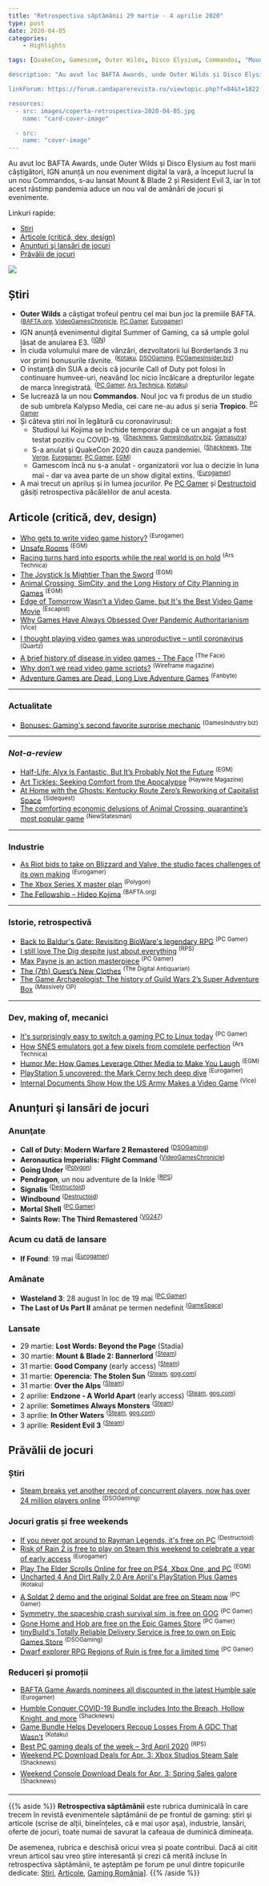 ```yaml
---
title: "Retrospectiva săptămânii 29 martie - 4 aprilie 2020"
type: post
date: 2020-04-05
categories:
    - Highlights

tags: [QuakeCon, Gamescom, Outer Wilds, Disco Elysium, Commandos, "Mount & Blade 2: Bannerlord", Resident Evil 3, Call of Duty, Borderlands 3, Death Stranding, "Half-Life: Alyx", "Animal Crossing: New Horizons", Baldur's Gate, The Dig, Max Payne, The 7th Guest, Guild Wars 2, Wasteland 3, The Last of Us Part 2, "Lost Words: Beyond The Page", "Operencia: The Stole Sun", Good Company, Over the Alps, In Other Waters]

description: "Au avut loc BAFTA Awards, unde Outer Wilds și Disco Elysium au fost marii câștigători, IGN anunță un nou eveniment digital la vară, a început lucrul la un nou Commandos, s-au lansat Mount & Blade 2 și Resident Evil 3, iar în tot acest răstimp pandemia aduce un nou val de amânări de jocuri și evenimente."

linkForum: https://forum.candaparerevista.ro/viewtopic.php?f=84&t=1822

resources:
  - src: images/coperta-retrospectiva-2020-04-05.jpg
    name: "card-cover-image"

  - src:
    name: "cover-image"
---
```


Au avut loc BAFTA Awards, unde Outer Wilds și Disco Elysium au fost marii câștigători, IGN anunță un nou eveniment digital la vară, a început lucrul la un nou Commandos, s-au lansat Mount & Blade 2 și Resident Evil 3, iar în tot acest răstimp pandemia aduce un nou val de amânări de jocuri și evenimente.

Linkuri rapide:

* [Știri](#știri)
* [Articole (critică, dev, design)](#articole-critică-dev-design)
* [Anunţuri şi lansări de jocuri](#anunțuri-şi-lansări-de-jocuri)
* [Prăvălii de jocuri](#prăvălii-de-jocuri)

![](images/coperta-retrospectiva-2020-04-05.jpg)

## Știri

* **Outer Wilds** a câștigat trofeul pentru cel mai bun joc la premiile BAFTA. <sup>([BAFTA.org](http://www.bafta.org/games/awards/bafta-games-awards-nominations-and-winners-2020), [VideoGamesChronicle](https://www.videogameschronicle.com/news/outer-wilds-and-disco-elysium-triumph-at-the-2020-bafta-game-awards/), [PC Gamer](https://www.pcgamer.com/outer-wilds-wins-best-game-at-the-2020-bafta-game-awards/), [Eurogamer](https://www.eurogamer.net/articles/2020-04-03-outer-wilds-scoops-baftas-best-game-award))</sup>
* IGN anunță evenimentul digital Summer of Gaming, ca să umple golul lăsat de anularea E3. <sup>([IGN](https://www.ign.com/articles/ign-announces-summer-of-gaming-event-in-june))</sup>
* În ciuda volumului mare de vânzări, dezvoltatorii lui Borderlands 3 nu vor primi bonusurile râvnite.  <sup>([Kotaku](https://kotaku.com/sources-despite-huge-sales-borderlands-3-developers-a-1842617645), [DSOGaming](https://www.dsogaming.com/news/gearboxs-employees-will-not-receive-any-royalty-bonuses-from-borderlands-3/), [PCGamesInsider.biz](https://www.pcgamesinsider.biz/news/70842/gearbox-staff-miss-out-on-borderlands-3-bonuses/))</sup>
* O instanță din SUA a decis că jocurile Call of Duty pot folosi în continuare humvee-uri, neavând loc nicio încălcare a drepturilor legate de marca înregistrată. <sup>([PC Gamer](https://www.pcgamer.com/judge-rules-that-call-of-duty-can-have-humvees-in-it-because-games-are-art/), [Ars Technica](https://arstechnica.com/gaming/2020/04/us-judge-first-amendment-protects-call-of-dutys-use-of-humvees/), [Kotaku](https://kotaku.com/activision-wins-first-amendment-call-of-duty-lawsuit-1842625317))</sup>
* Se lucrează la un nou **Commandos**. Noul joc va fi produs de un studio de sub umbrela Kalypso Media, cei care ne-au adus și seria **Tropico**. <sup>[PC Gamer](https://www.pcgamer.com/a-brand-new-commandos-game-is-in-development/)</sup>
* Și câteva știri noi în legătură cu coronavirusul:
    * Studioul lui Kojima se închide temporar după ce un angajat a fost testat pozitiv cu COVID-19. <sup>([Shacknews](https://www.shacknews.com/article/117292/kojima-productions-closes-offices-after-employee-tests-positive-for-covid-19), [GamesIndustry.biz](https://www.gamesindustry.biz/articles/2020-03-31-kojima-productions-staff-working-remotely-after-employee-diagnosed-with-covid-19), [Gamasutra](https://www.gamasutra.com/view/news/360350/Kojima_Productions_working_remotely_after_employee_diagnosed_with_COVID19.php))</sup>
    * S-a anulat și QuakeCon 2020 din cauza pandemiei. <sup>([Shacknews](https://www.shacknews.com/article/117287/quakecon-2020-has-been-canceled-due-to-covid-19-concerns), [The Verge](https://www.theverge.com/2020/3/31/21201501/quakecon-quake-canceled-bethesda-id-software-25th-anniversary), [Eurogamer](https://www.eurogamer.net/articles/2020-03-31-this-years-25th-anniversary-quakecon-is-cancelled-due-to-the-coronavirus), [PC Gamer](https://www.pcgamer.com/quakecon-2020-is-cancelled/), [EGM](https://egmnow.com/quakecon-2020-has-been-canceled/))</sup>
    * Gamescom încă nu s-a anulat - organizatorii vor lua o decizie în luna mai - dar va avea parte de un show digital extins. <sup>([Eurogamer](https://www.eurogamer.net/articles/2020-03-31-gamescom-to-significantly-expand-digital-elements))</sup>
* A mai trecut un apriluș și în lumea jocurilor. Pe [PC Gamer](https://www.pcgamer.com/april-fools-day-2020/) și [Destructoid](https://www.destructoid.com/here-s-a-big-gaming-april-fools-day-2020-recap-585518.phtml) găsiți retrospectiva păcălelilor de anul acesta.

## Articole (critică, dev, design)

* [Who gets to write video game history?](https://www.eurogamer.net/articles/2020-03-29-who-gets-to-write-video-game-history) <sup>(Eurogamer)</sup>
* [Unsafe Rooms](https://egmnow.com/unsafe-rooms/) <sup>(EGM)</sup>
* [Racing turns hard into esports while the real world is on hold](https://arstechnica.com/cars/2020/04/real-world-racing-is-on-pause-does-esports-fill-the-gap/) <sup>(Ars Technica)</sup>
* [The Joystick Is Mightier Than the Sword](https://egmnow.com/the-joystick-is-mightier-than-the-sword/) <sup>(EGM)</sup>
* [Animal Crossing, SimCity, and the Long History of City Planning in Games](https://egmnow.com/animal-crossing-simcity-and-the-long-history-of-city-planning-in-games/) <sup>(EGM)</sup>
* [Edge of Tomorrow Wasn&#039;t a Video Game, but It&#039;s the Best Video Game Movie](https://www.escapistmagazine.com/v2/edge-of-tomorrow-wasnt-a-video-game-but-its-the-best-video-game-movie/) <sup>(Escapist)</sup>
* [Why Games Have Always Obsessed Over Pandemic Authoritarianism](https://www.vice.com/en_us/article/g5x9dq/why-games-have-always-obsessed-over-pandemic-authoritarianism) <sup>(Vice)</sup>
* [I thought playing video games was unproductive – until coronavirus](https://qz.com/1828393/twitch-and-call-of-duty-warzone-are-helping-my-coronavirus-anxiety/) <sup>(Quartz)</sup>
* [A brief history of disease in video games - The Face](https://theface.com/life/disease-video-games-coronavirus-world-of-warcraft-far-cry-2) <sup>(The Face)</sup>
* [Why don’t we read video game scripts?](https://wireframe.raspberrypi.org/articles/why-dont-we-read-video-game-scripts) <sup>(Wireframe magazine)</sup>
* [Adventure Games are Dead, Long Live Adventure Games](https://www.fanbyte.com/features/adventure-games/) <sup>(Fanbyte)</sup>

---

### Actualitate

* [Bonuses: Gaming's second favorite surprise mechanic](https://www.gamesindustry.biz/articles/2020-04-03-bonuses-gamings-second-favorite-surprise-mechanic) <sup>(GamesIndustry.biz)</sup>

---

### _Not-a-review_
* [Half-Life: Alyx Is Fantastic, But It’s Probably Not the Future](https://egmnow.com/half-life-alyx-is-fantastic-but-its-probably-not-the-future/) <sup>(EGM)</sup>
* [Art Tickles: Seeking Comfort from the Apocalypse](https://haywiremag.com/columns/art-tickles-seeking-comfort-from-the-apocalypse/) <sup>(Haywire Magazine)</sup>
* [At Home with the Ghosts: Kentucky Route Zero’s Reworking of Capitalist Space](https://sidequest.zone/2020/03/30/at-home-with-the-ghosts-kentucky-route-zero-reworking-of-capitalist-space/) <sup>(Sidequest)</sup>
* [The comforting economic delusions of Animal Crossing, quarantine’s most popular game](https://www.newstatesman.com/culture/games/2020/04/comforting-economic-delusions-animal-crossing-quarantine-s-most-popular-game) <sup>(NewStatesman)</sup>

---

### Industrie
* [As Riot bids to take on Blizzard and Valve, the studio faces challenges of its own making](https://www.eurogamer.net/articles/2020-03-30-as-riot-bids-to-take-on-blizzard-and-valve-the-studio-faces-challenges-of-its-own-making) <sup>(Eurogamer)</sup>
* [The Xbox Series X master plan](https://www.polygon.com/2020/4/1/21197360/xbox-series-x-launch-microsoft-phil-spencer-analysis) <sup>(Polygon)</sup>
* [The Fellowship – Hideo Kojima](http://www.bafta.org/games/features/the-fellowship-hideo-kojima) <sup>(BAFTA.org)</sup>

---

### Istorie, retrospectivă
* [Back to Baldur's Gate: Revisiting BioWare's legendary RPG](https://www.pcgamer.com/back-to-baldurs-gate-revisiting-biowares-legendary-rpg/) <sup>(PC Gamer)</sup>
* [I still love The Dig despite just about everything](https://www.rockpapershotgun.com/2020/03/30/i-still-love-the-dig-despite-just-about-everything/) <sup>(RPS)</sup>
* [Max Payne is an action masterpiece](https://www.pcgamer.com/max-payne-is-an-action-masterpiece/) <sup>(PC Gamer)</sup>
* [The (7th) Guest&#8217;s New Clothes](https://www.filfre.net/2020/04/the-7th-guests-new-clothes/) <sup>(The Digital Antiquarian)</sup>
* [The Game Archaeologist: The history of Guild Wars 2’s Super Adventure Box](https://massivelyop.com/2020/04/04/the-game-archaeologist-the-history-of-guild-wars-2s-super-adventure-box/) <sup>(Massively OP)</sup>

---

### Dev, making of, mecanici
* [It's surprisingly easy to switch a gaming PC to Linux today](https://www.pcgamer.com/its-surprisingly-easy-to-switch-a-gaming-pc-to-linux-today/) <sup>(PC Gamer)</sup>
* [How SNES emulators got a few pixels from complete perfection](https://arstechnica.com/gaming/2020/04/how-snes-emulators-got-a-few-pixels-from-complete-perfection/) <sup>(Ars Technica)</sup>
* [Humor Me: How Games Leverage Other Media to Make You Laugh](https://egmnow.com/humor-me-how-games-leverage-other-media-to-make-you-laugh/) <sup>(EGM)</sup>
* [PlayStation 5 uncovered: the Mark Cerny tech deep dive](https://www.eurogamer.net/articles/digitalfoundry-2020-playstation-5-the-mark-cerny-tech-deep-dive) <sup>(Eurogamer)</sup>
* [Internal Documents Show How the US Army Makes a Video Game](https://www.vice.com/en_us/article/qjd58b/internal-documents-how-us-army-makes-video-game-operation-overmatch) <sup>(Vice)</sup>


## Anunțuri şi lansări de jocuri

### Anunţate
* **Call of Duty: Modern Warfare 2 Remastered** <sup>([DSOGaming](https://www.dsogaming.com/news/call-of-duty-modern-warfare-2-remastered-is-officially-coming-to-pc-on-april-30th/))</sup>
* **Aeronautica Imperialis: Flight Command** <sup>([VideoGamesChronicle](https://www.videogameschronicle.com/news/aeronautica-imperialis-flight-command-coming-to-pc-in-may/))</sup>
* **Going Under** <sup>([Polygon](https://www.polygon.com/2020/4/2/21204448/going-under-ps4-pc-switch-xbox-one-trailer))</sup>
* **Pendragon**, un nou adventure de la Inkle <sup>([RPS](https://www.rockpapershotgun.com/2020/04/02/pendragon-is-a-tactical-arthurian-tale-from-the-folks-behind-heavens-vault/))</sup>
* **Signalis** <sup>([Destructoid](https://www.destructoid.com/signalis-is-a-sci-fi-survival-horror-game-worth-following-585700.phtml))</sup>
* **Windbound** <sup>([Destructoid](https://www.destructoid.com/windbound-is-a-survival-adventure-game-about-building-boats-585688.phtml))</sup>
* **Mortal Shell** <sup>([PC Gamer](https://www.pcgamer.com/mortal-shell-is-visually-stunning-soulslike-coming-out-later-this-year/))</sup>
* **Saints Row: The Third Remastered** <sup>([VG247](https://www.vg247.com/2020/04/04/saints-row-the-third-remastered-esrb/))</sup>

### Acum cu dată de lansare
* **If Found**: 19 mai <sup>([Eurogamer](https://www.eurogamer.net/articles/2020-04-02-annapurna-interactives-apocalyptic-coming-of-age-visual-novel-if-found-is-out-in-may))</sup>

### Amânate
* **Wasteland 3**: 28 august în loc de 19 mai <sup>([PC Gamer](https://www.pcgamer.com/wasteland-3-is-delayed-into-august/))</sup>
* **The Last of Us Part II** amânat pe termen nedefinit <sup>([GameSpace](https://www.gamespace.com/all-articles/news/the-last-of-us-part-ii-delayed-indefinitely/))</sup>


### Lansate
* 29 martie: **Lost Words: Beyond the Page**  (Stadia)
* 30 martie: **Mount & Blade 2: Bannerlord** <sup>([Steam](https://store.steampowered.com/app/261550/Mount__Blade_II_Bannerlord/))</sup>
* 31 martie: **Good Company** (early access) <sup>([Steam](https://store.steampowered.com/app/911430/Good_Company/))</sup>
* 31 martie: **Operencia: The Stolen Sun** <sup>([Steam](https://store.steampowered.com/app/985950/Operencia_The_Stolen_Sun/), [gog.com](https://www.gog.com/game/operencia_the_stolen_sun))</sup>
* 31 martie: **Over the Alps** <sup>([Steam](https://store.steampowered.com/app/1227400/Over_the_Alps/))</sup>
* 2 aprilie: **Endzone - A World Apart** (early access) <sup>([Steam](https://store.steampowered.com/app/933820/Endzone__A_World_Apart/), [gog.com](https://www.gog.com/game/endzone_a_world_apart))</sup>
* 2 aprilie: **Sometimes Always Monsters**  <sup>([Steam](https://store.steampowered.com/app/441440/Sometimes_Always_Monsters/))</sup>
* 3 aprilie: **In Other Waters** <sup>([Steam](https://store.steampowered.com/app/890720/In_Other_Waters/), [gog.com](https://www.gog.com/game/in_other_waters))</sup>
* 3 aprilie: **Resident Evil 3** <sup>([Steam](https://store.steampowered.com/app/952060/RESIDENT_EVIL_3/))</sup>

## Prăvălii de jocuri

### Știri
* [Steam breaks yet another record of concurrent players, now has over 24 million players online](https://www.dsogaming.com/news/steam-breaks-yet-another-record-of-concurrent-players-now-has-over-24-million-players-online/) <sup>(DSOGaming)</sup>

### Jocuri gratis și free weekends
* [If you never got around to Rayman Legends, it's free on PC](https://www.destructoid.com/if-you-never-got-around-to-rayman-legends-it-s-free-on-pc-585389.phtml) <sup>(Destructoid)</sup>
* [Risk of Rain 2 is free to play on Steam this weekend to celebrate a year of early access](https://www.eurogamer.net/articles/2020-03-31-risk-of-rain-2-is-free-to-play-on-steam-this-weekend-to-celebrate-a-year-of-early-access) <sup>(Eurogamer)</sup>
* [Play The Elder Scrolls Online for free on PS4, Xbox One, and PC](https://egmnow.com/play-the-elder-scrolls-online-for-free-on-ps4-xbox-one-and-pc/) <sup>(EGM)</sup>
* [Uncharted 4 And Dirt Rally 2.0 Are April&#x27;s PlayStation Plus Games](https://kotaku.com/uncharted-4-and-dirt-rally-2-0-are-aprils-playstation-p-1842615126) <sup>(Kotaku)</sup>
* [A Soldat 2 demo and the original Soldat are free on Steam now](https://www.pcgamer.com/a-soldat-2-demo-and-the-original-soldat-are-free-on-steam-now/) <sup>(PC Gamer)</sup>
* [Symmetry, the spaceship crash survival sim, is free on GOG](https://www.pcgamer.com/symmetry-the-spaceship-crash-survival-sim-is-free-on-gog/) <sup>(PC Gamer)</sup>
* [Gone Home and Hob are free on the Epic Games Store](https://www.pcgamer.com/gone-home-and-hob-are-free-on-the-epic-games-store/) <sup>(PC Gamer)</sup>
* [tinyBuild&#039;s Totally Reliable Delivery Service is free to own on Epic Games Store](https://www.dsogaming.com/news/tinybuilds-totally-reliable-delivery-service-is-free-to-own-on-epic-games-store/) <sup>(DSOGaming)</sup>
* [Dwarf explorer RPG Regions of Ruin is free for a limited time](https://www.pcgamer.com/dwarf-explorer-rpg-regions-of-ruin-is-free-for-a-limited-time/) <sup>(PC Gamer)</sup>

### Reduceri și promoții
* [BAFTA Game Awards nominees all discounted in the latest Humble sale](https://www.eurogamer.net/articles/2020-03-31-bafta-game-awards-nominees-all-discounted-in-the-latest-humble-sale) <sup>(Eurogamer)</sup>
* [Humble Conquer COVID-19 Bundle includes Into the Breach, Hollow Knight, and more](https://www.shacknews.com/article/117296/humble-conquer-covid-19-bundle-includes-into-the-breach-hollow-knight-and-more) <sup>(Shacknews)</sup>
* [Game Bundle Helps Developers Recoup Losses From A GDC That Wasn&#x27;t](https://kotaku.com/game-bundle-helps-developers-recoup-losses-from-a-gdc-t-1842594334) <sup>(Kotaku)</sup>
* [Best PC gaming deals of the week &#8211; 3rd April 2020](https://www.rockpapershotgun.com/2020/04/03/best-pc-gaming-deals-of-the-week-3rd-april-2020/) <sup>(RPS)</sup>
* [Weekend PC Download Deals for Apr. 3: Xbox Studios Steam Sale](https://www.shacknews.com/article/117360/weekend-pc-download-deals-for-apr-3-xbox-studios-steam-sale) <sup>(Shacknews)</sup>
* [Weekend Console Download Deals for Apr. 3: Spring Sales galore](https://www.shacknews.com/article/117358/weekend-console-download-deals-for-apr-3-spring-sales-galore) <sup>(Shacknews)</sup>

---

{{% aside %}}
**Retrospectiva săptămânii** este rubrica duminicală în care trecem în revistă evenimentele săptămânii de pe frontul de gaming: știri şi articole (scrise de alții, bineînțeles, că e mai ușor aşa), industrie, lansări, oferte de jocuri, toate numai de savurat la cafeaua de duminică dimineața.

De asemenea, rubrica e deschisă oricui vrea și poate contribui. Dacă ai citit vreun articol sau vreo știre interesantă și crezi că merită incluse în retrospectiva săptămânii, te așteptăm pe forum pe unul dintre topicurile dedicate: [Știri](https://forum.candaparerevista.ro/viewtopic.php?f=4&t=46), [Articole](https://forum.candaparerevista.ro/viewtopic.php?f=4&t=206), [Gaming România](https://forum.candaparerevista.ro/viewtopic.php?f=4&t=1622)].
{{% /aside %}}
